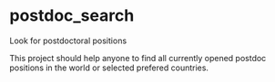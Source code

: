 # postdoc_search
Look for postdoctoral positions

This project should help anyone to find all currently opened postdoc positions in the world or selected prefered countries.
